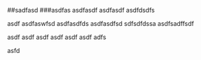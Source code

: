 ##sadfasd
###asdfas
asdfasdf
asdfasdf
asdfdsdfs

asdf
asdfaswfsd
asdfasdfds
asdfasdfsd
sdfsdfdssa
asdfsadffsdf


asdf
asdf
asdf
asdf
asdf
asdf
adfs

asfd
